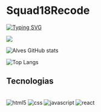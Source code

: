 # Squad18Recode

[![Typing SVG](https://readme-typing-svg.demolab.com/?lines=Bootcamp+Recode+Pro;Formação+Full+Stack;Desenvolvimento+Web+)](https://git.io/typing-svg)

<div><a href = "mailto:guialvesrodrigues15@gmail.com"><img src="https://img.shields.io/badge/-Gmail-%23333?style=for-the-badge&logo=gmail&logoColor=white" target="_blank"></a></div>

![Alves GitHub stats](https://github-readme-stats.vercel.app/api?username=Squad18Recode&show_icons=true&theme=dracula)

![Top Langs](https://github-readme-stats.vercel.app/api/top-langs/?username=Squad18Recode&layout=compact&theme=dracula)

## Tecnologias

<div style="display : innline__block"><br/>
<img align="center" alt="html5" src="https://img.shields.io/badge/HTML5-E34F26?style=for-the-badge&logo=html5&logoColor=white" />
  <img align="center" alt="css" src="https://img.shields.io/badge/CSS3-1572B6?style=for-the-badge&logo=css3&logoColor=white" />
  <img align="center" alt="javascript" src="https://img.shields.io/badge/JavaScript-323330?style=for-the-badge&logo=javascript&logoColor=F7DF1E" />
  <img align="center" alt="react" src="https://img.shields.io/badge/React-20232A?style=for-the-badge&logo=react&logoColor=61DAFB" />
</div><br/>
